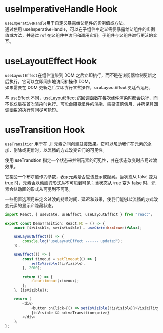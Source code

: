 # useImperativeHandle Hook

`useImperativeHandle`用于自定义暴露给父组件的实例值或方法。    
通过使用 useImperativeHandle，可以在子组件中定义需要暴露给父组件的实例值或方法，并通过 ref 在父组件中访问和调用它们。子组件与父组件进行更活的交互。   

# useLayoutEffect Hook

`useLayoutEffect`在组件渲染到 DOM 之后立即执行，而不是在浏览器绘制更新之后执行。它可以立即同步地访问和操作 DOM。   
如果需要在 DOM 更新之后立即执行某些操作，useLayoutEffect 更适合运用。   

与 useEffect 不同，useLayoutEffect 的回调函数在每次组件渲染时都会执行，而不仅仅是在首次渲染时执行。可能会阻塞组件的渲染。需要谨慎使用，并确保其回调函数的执行时间尽可能短。   

# useTransition Hook

`useTransition` 用于在 UI 元素之间创建过渡效果。它可以帮助我们在元素的添加、删除或更新时，以流畅的方式改变它们的可见性。   

使用 useTransition 指定一个状态来控制元素的可见性，并在状态改变时应用过渡效果。   

它接受一个布尔值作为参数，表示元素是否应该显示或隐藏。当状态从 false 变为 true 时，元素会以动画的形式从不可见到可见；当状态从 true 变为 false 时，元素会以动画的形式从可见到不可见。   

一些配置选项用来定义过渡的持续时间、延迟和效果，使我们能够以流畅的方式改变元素的显示和隐藏状态。   

```typescript
import React, { useState, useEffect, useLayoutEffect } from "react";

export const DemoTrasition: React.FC = () => {
    const [isVisible, setIsVisible] = useState<boolean>(false);

    useLayoutEffect(() => {
        console.log("useLayoutEffect ------ updated");
    });

    useEffect(() => {
        const timeout = setTimeout(() => {
            setIsVisible(!isVisible);
        }, 2000);

        return () => {
            clearTimeout(timeout);
        };
    }, [isVisible]);

    return (
        <div>
            <button onClick={() => setIsVisible(!isVisible)}>Visibility</button>
            {isVisible && <div>Transition</div>}
        </div>
    );
};
```
